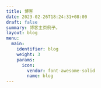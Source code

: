 ```yaml
---
title: 博客
date: 2023-02-26T18:24:31+08:00
draft: false
summary: 博客主页例子。
layout: blog
menu:
  main:
    identifier: blog
    weight: 3
    params:
      icon: 
        vendor: font-awesome-solid
        name: blog
---
```

